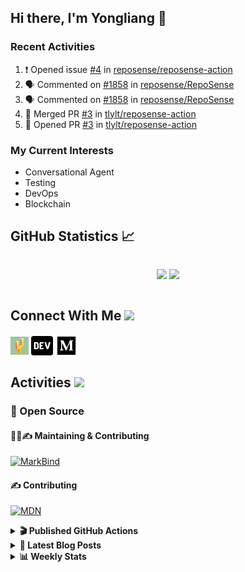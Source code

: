 ## Hi there, I'm Yongliang 👋

### Recent Activities

<!--START_SECTION:activity-->
1. ❗️ Opened issue [#4](https://github.com/reposense/reposense-action/issues/4) in [reposense/reposense-action](https://github.com/reposense/reposense-action)
2. 🗣 Commented on [#1858](https://github.com/reposense/RepoSense/issues/1858) in [reposense/RepoSense](https://github.com/reposense/RepoSense)
3. 🗣 Commented on [#1858](https://github.com/reposense/RepoSense/issues/1858) in [reposense/RepoSense](https://github.com/reposense/RepoSense)
4. 🎉 Merged PR [#3](https://github.com/tlylt/reposense-action/pull/3) in [tlylt/reposense-action](https://github.com/tlylt/reposense-action)
5. 💪 Opened PR [#3](https://github.com/tlylt/reposense-action/pull/3) in [tlylt/reposense-action](https://github.com/tlylt/reposense-action)
<!--END_SECTION:activity-->

### My Current Interests

- Conversational Agent
- Testing
- DevOps
- Blockchain

## GitHub Statistics :chart_with_upwards_trend:
<div align="center">
<div style="display: flex; align-items: center; justify-content: center;">

[![](https://github-readme-stats-tlylt.vercel.app/api?username=tlylt&show_icons=true&theme=tokyonight&hide_border=true&locale=en)](https://github.com/tlylt)
[![](https://github-readme-streak-stats.herokuapp.com/?user=tlylt&theme=tokyonight&hide_border=true)](https://github.com/tlylt)
</div>
</div>

## Connect With Me <img src="https://media.giphy.com/media/2wh5K5yE3ulp3xgYcG/giphy-downsized.gif" width="30">

<a href="https://www.yongliangliu.com/" target="_blank"><img align="center" src="static/site-icon.png" alt="yongliangliu.com" height="29" width="29" /></a>
<a href="https://dev.to/tlylt" target="_blank"><img align="center" src="static/dev-badge.svg" alt="dev.to/tlylt" height="35" width="35" /></a>
<a href="https://tlylt.medium.com" target="_blank"><img align="center" src="static/medium.png" alt="tlylt.medium.com" height="35" width="35" /></a>

## Activities <img src="https://media.giphy.com/media/WUlplcMpOCEmTGBtBW/giphy.gif" width="30">

### 🔭 Open Source

#### 👷‍♂️✍️ Maintaining & Contributing
[![MarkBind](https://github-readme-stats-tlylt.vercel.app/api/pin/?username=markbind&repo=markbind)](https://github.com/MarkBind/markbind)

#### ✍️ Contributing
[![MDN](https://github-readme-stats-tlylt.vercel.app/api/pin/?username=mdn&repo=content)](https://github.com/mdn/content)

<details>
<summary> <b>🎬 Published GitHub Actions </b> </summary>

[![install-graphviz](https://github-readme-stats-tlylt.vercel.app/api/pin/?username=tlylt&repo=install-graphviz)](https://github.com/tlylt/install-graphviz)

[![reposense-action](https://github-readme-stats-tlylt.vercel.app/api/pin/?username=tlylt&repo=reposense-action)](https://github.com/tlylt/reposense-action)

[![markbin-action](https://github-readme-stats-tlylt.vercel.app/api/pin/?username=markbind&repo=markbind-action)](https://github.com/MarkBind/markbind-action)

</details>

<details>
<summary> <b>📕 Latest Blog Posts</b> </summary>

<!-- BLOG-POST-LIST:START -->
- [Creating a regex-based Markdown parser in TypeScript](https://www.yongliangliu.com/blog/rmark/)
- [Create VSCode Snippets for Markdown Blog Workflows](https://www.yongliangliu.com/blog/vscode-snippets/)
- [My Journey into Open Source](https://www.yongliangliu.com/blog/my-journey-into-open-source/)
- [Resources for Orbital CP2106 Independent Software Development Project](https://www.yongliangliu.com/blog/orbital-prep/)
- [A Brief Description of Ransomware Attacks](https://www.yongliangliu.com/blog/ransomware-essay/)
<!-- BLOG-POST-LIST:END -->

</details>

<details>
<summary> <b>📊 Weekly Stats</b> </summary>

<!--START_SECTION:waka-->
![Code Time](http://img.shields.io/badge/Code%20Time-732%20hrs%2024%20mins-blue)

**🐱 My GitHub Data** 

> 🏆 212 Contributions in the Year 2023
 > 
> 📦 334.8 kB Used in GitHub's Storage 
 > 
> 🚫 Not Opted to Hire
 > 
> 📜 148 Public Repositories 
 > 
> 🔑 26 Private Repositories  
 > 
**I'm an Early 🐤** 

```text
🌞 Morning    279 commits    ███████░░░░░░░░░░░░░░░░░░   29.25% 
🌆 Daytime    228 commits    ██████░░░░░░░░░░░░░░░░░░░   23.9% 
🌃 Evening    373 commits    █████████░░░░░░░░░░░░░░░░   39.1% 
🌙 Night      74 commits     ██░░░░░░░░░░░░░░░░░░░░░░░   7.76%

```
📅 **I'm Most Productive on Wednesday** 

```text
Monday       111 commits    ███░░░░░░░░░░░░░░░░░░░░░░   11.64% 
Tuesday      72 commits     ██░░░░░░░░░░░░░░░░░░░░░░░   7.55% 
Wednesday    188 commits    █████░░░░░░░░░░░░░░░░░░░░   19.71% 
Thursday     184 commits    ████░░░░░░░░░░░░░░░░░░░░░   19.29% 
Friday       177 commits    ████░░░░░░░░░░░░░░░░░░░░░   18.55% 
Saturday     116 commits    ███░░░░░░░░░░░░░░░░░░░░░░   12.16% 
Sunday       106 commits    ██░░░░░░░░░░░░░░░░░░░░░░░   11.11%

```


📊 **This Week I Spent My Time On** 

```text
⌚︎ Time Zone: Asia/Singapore

💬 Programming Languages: 
Markdown                 15 hrs 14 mins      ████████████████░░░░░░░░░   66.32% 
TypeScript               4 hrs 12 mins       ████░░░░░░░░░░░░░░░░░░░░░   18.34% 
JavaScript               1 hr 42 mins        █░░░░░░░░░░░░░░░░░░░░░░░░   7.44% 
Other                    1 hr 1 min          █░░░░░░░░░░░░░░░░░░░░░░░░   4.48% 
HTML                     42 mins             ░░░░░░░░░░░░░░░░░░░░░░░░░   3.1%

```


 Last Updated on 20/01/2023 00:38:04 UTC
<!--END_SECTION:waka-->

</details>
